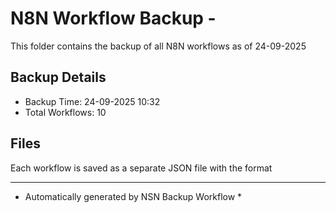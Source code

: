 # N8N Workflow Backup - 
This folder contains the backup of all N8N workflows as of 24-09-2025

## Backup Details
- Backup Time: 24-09-2025 10:32
- Total Workflows: 10

## Files
Each workflow is saved as a separate JSON file with the format

-----------
* Automatically generated by NSN Backup Workflow *